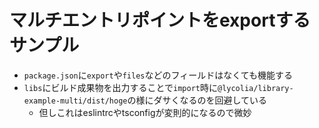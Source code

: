 # マルチエントリポイントをexportするサンプル

- `package.json`に`export`や`files`などのフィールドはなくても機能する
- `libs`にビルド成果物を出力することで`import`時に`@lycolia/library-example-multi/dist/hoge`の様にダサくなるのを回避している
  - 但しこれはeslintrcやtsconfigが変則的になるので微妙
